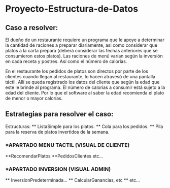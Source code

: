 ﻿# Proyecto-Estructura-de-Datos
## Caso a resolver:
El dueño de un restaurante requiere un programa que le apoye a determinar la cantidad de raciones a preparar diariamente, asi como considerar que platos a la carta prepara (deberá considerar las fechas anteriores que se consumieron estos platos).
Las raciones de menú varían según la inversión en cada receta y postres. Así como el número de calorías.

En el restaurante los pedidos de platos son directos por parte de los clientes cuando llegan al restaurante, lo hacen atravesó de una pantalla táctil. Allí se queda registrado los datos del cliente que según la edad que este le brinde al programa. El número de calorías a consumir está sujeto a la edad del cliente. Por lo que el software al saber la edad recomienda el plato de menor o mayor calorías.


## Estrategias para resolver el caso:
Estructuras:
** ListaSimple para los platos.
** Cola para los pedidos.
** Pila para la reserva de platos invertidos de la semana.

### *APARTADO MENU TACTIL (VISUAL DE CLIENTE)
**RecomendarPlatos
**PedidosClientes
etc...
### *APARTADO INVERSION (VISUAL ADMIN)
** InversionPredeterminada...
** CalcularGanancias, etc
** etc...
